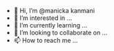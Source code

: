 - 👋 Hi, I’m @manicka kanmani
- 👀 I’m interested in ...
- 🌱 I’m currently learning ...
- 💞️ I’m looking to collaborate on ...
- 📫 How to reach me ...

<!---
manicka kanmani  is a ✨ special ✨ repository because its `README.md` (this file) appears on your GitHub profile.
You can click the Preview link to take a look at your changes.
--->
